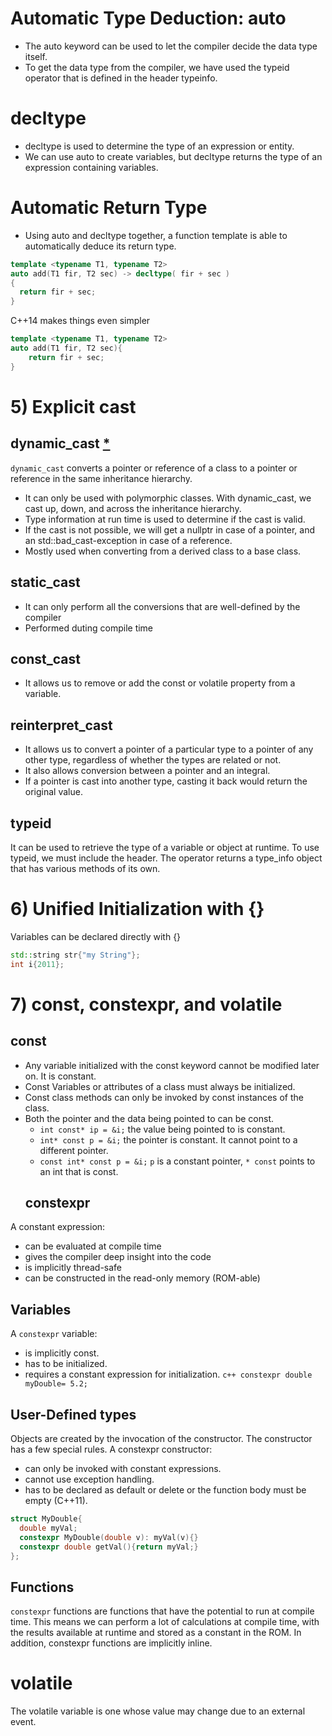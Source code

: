 # Automatic Type Deduction: auto
- The auto keyword can be used to let the compiler decide the data type itself.
-  To get the data type from the compiler, we have used the typeid operator that is defined in the header typeinfo.
# decltype
- decltype is used to determine the type of an expression or entity.
- We can use auto to create variables, but decltype returns the type of an expression containing variables.
# Automatic Return Type
- Using auto and decltype together, a function template is able to automatically deduce its return type.
```c++
template <typename T1, typename T2>
auto add(T1 fir, T2 sec) -> decltype( fir + sec ) 
{ 
  return fir + sec;
}
```
C++14 makes things even simpler
```c++
template <typename T1, typename T2>
auto add(T1 fir, T2 sec){
    return fir + sec;
}
```
# 5) Explicit cast

## dynamic_cast [*](https://www.bogotobogo.com/cplusplus/dynamic_cast.php)
`dynamic_cast` converts a pointer or reference of a class to a pointer or reference in the same inheritance hierarchy.
- It can only be used with polymorphic classes. With dynamic_cast, we cast up, down, and across the inheritance hierarchy.
- Type information at run time is used to determine if the cast is valid.
- If the cast is not possible, we will get a nullptr in case of a pointer, and an std::bad_cast-exception in case of a reference.
- Mostly used when converting from a derived class to a base class.
## static_cast
- It can only perform all the conversions that are well-defined by the compiler
- Performed duting compile time
## const_cast
- It allows us to remove or add the const or volatile property from a variable.
## reinterpret_cast
- It allows us to convert a pointer of a particular type to a pointer of any other type, regardless of whether the types are related or not.
- It also allows conversion between a pointer and an integral.
- If a pointer is cast into another type, casting it back would return the original value.

## typeid 
It can be used to retrieve the type of a variable or object at runtime. To use typeid, we must include the <typeinfo> header. The operator returns a type_info object that has various methods of its own.

# 6) Unified Initialization with {}
Variables can be declared directly with {}
```c++
std::string str{"my String"};
int i{2011};
```

# 7) const, constexpr, and volatile
## const
- Any variable initialized with the const keyword cannot be modified later on. It is constant.
- Const Variables or attributes of a class must always be initialized.
- Const class methods can only be invoked by const instances of the class.
- Both the pointer and the data being pointed to can be const.
  - `int const* ip = &i;` the value being pointed to is constant.
  - `int* const p = &i;` the pointer is constant. It cannot point to a different pointer.
  - `const int* const p = &i;` `p` is a constant pointer, `* const` points to an int that is const.
  ## constexpr
A constant expression:
- can be evaluated at compile time
- gives the compiler deep insight into the code
- is implicitly thread-safe
- can be constructed in the read-only memory (ROM-able)
## Variables
A `constexpr` variable:
- is implicitly const.
- has to be initialized.
- requires a constant expression for initialization.
```c++ constexpr double myDouble= 5.2;```
## User-Defined types
Objects are created by the invocation of the constructor. The constructor has a few special rules.
A constexpr constructor:
- can only be invoked with constant expressions.
- cannot use exception handling.
- has to be declared as default or delete or the function body must be empty (C++11).
```c++
struct MyDouble{
  double myVal;
  constexpr MyDouble(double v): myVal(v){} 
  constexpr double getVal(){return myVal;}
};
```
## Functions
`constexpr` functions are functions that have the potential to run at compile time. This means we can perform a lot of calculations at compile time, with the results available at runtime and stored as a constant in the ROM. In addition, constexpr functions are implicitly inline.
# volatile
The volatile variable is one whose value may change due to an external event.



